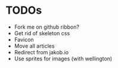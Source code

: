 # TODOs

* Fork me on github ribbon?
* Get rid of skeleton css
* Favicon
* Move all articles
* Redirect from jakob.io
* Use sprites for images (with wellington)
